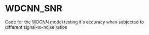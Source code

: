 # WDCNN_SNR
Code for the WDCNN model testing it's accuracy when subjected to different signal-to-noise ratios
